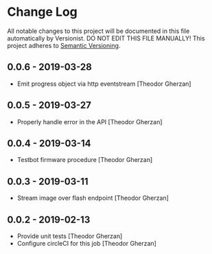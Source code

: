 # Change Log

All notable changes to this project will be documented in this file
automatically by Versionist. DO NOT EDIT THIS FILE MANUALLY!
This project adheres to [Semantic Versioning](http://semver.org/).

## 0.0.6 - 2019-03-28

* Emit progress object via http eventstream [Theodor Gherzan]

## 0.0.5 - 2019-03-27

* Properly handle error in the API [Theodor Gherzan]

## 0.0.4 - 2019-03-14

* Testbot firmware procedure [Theodor Gherzan]

## 0.0.3 - 2019-03-11

* Stream image over flash endpoint [Theodor Gherzan]

## 0.0.2 - 2019-02-13

* Provide unit tests [Theodor Gherzan]
* Configure circleCI for this job [Theodor Gherzan]
